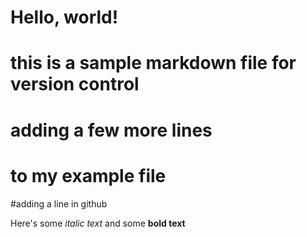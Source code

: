 # Hello, world!
# this is a sample markdown file for version control

# adding a few more lines
# to my example file

#adding a line in github

Here's some *italic text* and some **bold text**
